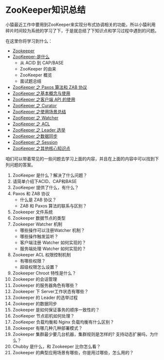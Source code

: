 # ZooKeeper知识总结

小猿最近工作中要用到ZooKeeper来实现分布式协调相关的功能，所以小猿利用碎片时间较为系统的学习了下，于是就总结了下知识点和学习过程中遇到的问题。

在这里你将学习到什么：

* [Zookeeper](./docs/zookeeper/)
* [ZooKeeper-是什么](./docs/zookeeper/01_zookeeper_what.md)
  * 从 ACID 到 CAP/BASE
  * ZooKeeper 的由来
  * ZooKeeper 概览
  * 面试题总结
* [ZooKeeper  之 Paxos 算法和 ZAB 协议 ](./docs/zookeeper/01_zookeeper_zab.md)
* [ZooKeeper 之基本概念与使用](./docs/zookeeper/02_zookeeper_use.md)
* [ZooKeeper 之客户端 API 的使用](./docs/zookeeper/03_zookeeper_client.md)
* [ZooKeeper 之 Curator](./docs/zookeeper/04_zookeeper_curator.md)
* [ZooKeeper 之使用场景总结](./docs/zookeeper/05_zookeeper_scenes.md)
* [ZooKeeper 之 Watcher](./docs/zookeeper/06_zookeeper_watcher.md)
* [ZooKeeper 之 ACL](./docs/zookeeper/06_zookeeper_acl.md)
* [ZooKeeper 之 Leader 选举](./docs/zookeeper/06_zookeeper_leader.md)
* [ZooKeeper 之数据同步](./docs/zookeeper/06_zookeeper_data.md)
* [ZooKeeper 之 Session](./docs/zookeeper/06_zookeeper_session.md)
* [ZooKeeper 之其他核心知识点](./docs/zookeeper/06_zookeeper_core.md)

咱们可以带着常见的一些问题去学习上面的内容，并且在上面的内容中可以找到下列问题的答案。

1. ZooKeeper 是什么？解决了什么问题？
2. 请简单介绍下ACID、CAP和BASE
3. ZooKeeper 提供了什么，有什么？
4. Paxos 和 ZAB 协议
   - 什么是 ZAB 协议？
   - ZAB 和 Paxos 算法的联系与区别？	
5. Zookeeper 文件系统
6. Zookeeper 数据节点的类型
7. Zookeeper Watcher 机制
   - 哪些操作可以注册Watcher 机制？
   - 哪些操作触发监听？
   - 客户端注册 Watcher 如何实现的？
   - 服务端处理 Watcher 如何实现的？
8. Zookeeper ACL 权限控制机制
   - 有哪些权限？
   - 超级权限怎么设置？
9. Zookeeper Chroot 特性是什么？
10. Zookeeper 的会话管理
11. Zookeeper 的服务器角色有哪些？
12. Zookeeper 下 Server工作状态有哪些？
13. Zookeeper 的 Leader  的选举过程
14. Zookeeper 的数据同步
15. Zookeeper 是如何保证事务的顺序一致性的？
16. ZooKeeper 节点宕机如何处理？
17. ZooKeeper 负载均衡和 Nginx 负载均衡有什么区别？
18. Zookeeper 有哪几种几种部署模式？
19. Zookeeper 集群最少要几台机器，集群规则是怎样的? 支持动态扩展吗，为什么？
20. Chubby 是什么，和 Zookeeper 比你怎么看？
21. Zookeeper 的典型应用场景有哪些，你是用过哪些，怎么用的？